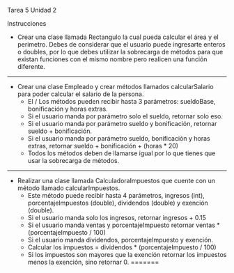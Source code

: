 
Tarea 5 Unidad 2

Instrucciones
- Crear una clase llamada Rectangulo la cual pueda calcular el área y el perimetro. Debes de considerar que el usuario puede ingresarte enteros o doubles, por lo que debes utilizar la sobrecarga de métodos para que existan funciones con el mismo nombre pero realicen una función diferente.
___
- Crear una clase Empleado y crear métodos llamados calcularSalario para poder calcular el salario de la persona.
    - El / Los métodos pueden recibir hasta 3 parámetros: sueldoBase, bonificación y horas extras.
    - Si el usuario manda por parámetro solo el sueldo, retornar solo eso.
    - Si el usuario manda por parámetro sueldo y bonificación, retornar sueldo + bonificación.
    - Si el usuario manda por parámetro sueldo, bonificación y horas extras, retornar sueldo + bonificación + (horas * 20)
    - Todos los métodos deben de llamarse igual por lo que tienes que usar la sobrecarga de métodos.


_____
- Realizar una clase llamada CalculadoraImpuestos que cuente con un método llamado calcularImpuestos.
    - Este método puede recibir hasta 4 parámetros, ingresos (int), porcentajeImpuestos (double), dividendos (double) y exención (double).
    - Si el usuario manda solo los ingresos, retornar ingresos + 0.15
    - Si el usuario manda ventas y porcentajeImpuesto retornar ventas * (porcentajeImpuesto / 100)
    - Si el usuario manda dividendos, porcentajeImpuesto y exención.
    - Calcular los impuestos = dividendos * (porcentajeImpuesto / 100)
    - Si los impuestos son mayores que la exención retornar los impuestos menos la exención, sino retornar 0.
=======
